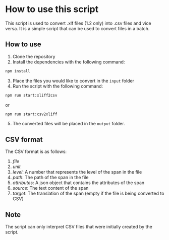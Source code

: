 # How to use this script

This script is used to convert .xlf files (1.2 only) into .csv files and vice versa. It is a simple script that can be used to convert files in a batch.

## How to use

1. Clone the repository
2. Install the dependencies with the following command:

```bash
npm install
```

3. Place the files you would like to convert in the `input` folder
4. Run the script with the following command:

```bash
npm run start:xliff2csv
```

or

```bash
npm run start:csv2xliff
```

5. The converted files will be placed in the `output` folder.

## CSV format

The CSV format is as follows:

1. _file_
2. _unit_
3. _level_: A number that represents the level of the span in the file
4. _path_: The path of the span in the file
5. _attributes_: A json object that contains the attributes of the span
6. _source_: The text content of the span
7. _target_: The translation of the span (empty if the file is being converted to CSV)

## Note

The script can only interpret CSV files that were initially created by the script.
